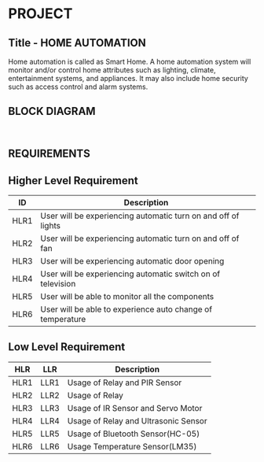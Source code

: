# PROJECT # 


## Title - HOME AUTOMATION ##

Home automation is called as Smart Home. A home automation system will monitor and/or control home attributes such as lighting, climate, entertainment systems, and appliances. It may also include home security such as access control and alarm systems. 


## BLOCK DIAGRAM ##

![]()

![]()


## REQUIREMENTS ##

## Higher Level Requirement ##

| ID | Description |
|----|------------|
|HLR1 | User will be experiencing automatic turn on and off of lights |
|HLR2 | User will be experiencing automatic turn on and off of fan |
|HLR3 | User will be experiencing automatic door opening |
|HLR4 | User will be experiencing automatic switch on of television |
|HLR5 | User will be able to monitor all the components |
|HLR6 | User will be able to experience auto change of temperature |

## Low Level Requirement ##

| HLR | LLR | Description |
|-----|-----|-------------|
|HLR1 | LLR1 | Usage of Relay and PIR Sensor |
|HLR2 | LLR2 | Usage of Relay |
|HLR3 | LLR3 | Usage of IR Sensor and Servo Motor |
|HLR4 | LLR4 | Usage of Relay and Ultrasonic Sensor |
|HLR5 | LLR5 | Usage of Bluetooth Sensor(HC-05) |
|HLR6 | LLR6 | Usage Temperature Sensor(LM35) |

